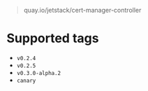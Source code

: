 > quay.io/jetstack/cert-manager-controller

# Supported tags
- `v0.2.4`
- `v0.2.5`
- `v0.3.0-alpha.2`
- `canary`
